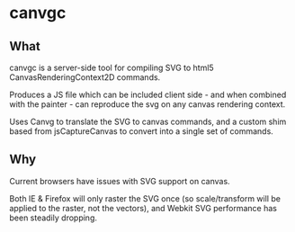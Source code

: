 canvgc
=============

What
-------
canvgc is a server-side tool for compiling SVG to html5 CanvasRenderingContext2D commands.

Produces a JS file which can be included client side - and when combined with the painter - can reproduce the svg on any canvas rendering context.

Uses Canvg to translate the SVG to canvas commands, and a custom shim based from jsCaptureCanvas to convert into a single set of commands.

Why
-------

Current browsers have issues with SVG support on canvas.

Both IE & Firefox will only raster the SVG once (so scale/transform will be applied to the raster, not the vectors), and Webkit SVG performance has been steadily dropping.

